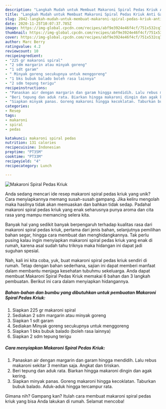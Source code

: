 ```yaml
---
description: "Langkah Mudah untuk Membuat Makaroni Spiral Pedas Kriuk Anti Gagal"
title: "Langkah Mudah untuk Membuat Makaroni Spiral Pedas Kriuk Anti Gagal"
slug: 2042-langkah-mudah-untuk-membuat-makaroni-spiral-pedas-kriuk-anti-gagal
date: 2020-11-25T10:07:37.785Z
image: https://img-global.cpcdn.com/recipes/abf9e3924e46f4cf/751x532cq70/makaroni-spiral-pedas-kriuk-foto-resep-utama.jpg
thumbnail: https://img-global.cpcdn.com/recipes/abf9e3924e46f4cf/751x532cq70/makaroni-spiral-pedas-kriuk-foto-resep-utama.jpg
cover: https://img-global.cpcdn.com/recipes/abf9e3924e46f4cf/751x532cq70/makaroni-spiral-pedas-kriuk-foto-resep-utama.jpg
author: Marc Berry
ratingvalue: 4.2
reviewcount: 10
recipeingredient:
- "225 gr makaroni spiral"
- "2 sdm margarin atau minyak goreng"
- "1 sdt garam"
- " Minyak goreng secukupnya untuk menggoreng"
- "1 bks bubuk balado boleh rasa lainnya"
- "2 sdm tepung terigu"
recipeinstructions:
- "Panaskan air dengan margarin dan garam hingga mendidih. Lalu rebus makaroni sekitar 3 menitan saja. Angkat dan tiriskan."
- "Beri tepung dan aduk rata. Biarkan hingga makaroni dingin dan agak kering."
- "Siapkan minyak panas. Goreng makaroni hingga kecoklatan. Taburkan bubuk balado. Aduk-aduk hingga tercampur rata."
categories:
- Resep
tags:
- makaroni
- spiral
- pedas

katakunci: makaroni spiral pedas 
nutrition: 131 calories
recipecuisine: Indonesian
preptime: "PT35M"
cooktime: "PT33M"
recipeyield: "4"
recipecategory: Lunch

---
```



![Makaroni Spiral Pedas Kriuk](https://img-global.cpcdn.com/recipes/abf9e3924e46f4cf/751x532cq70/makaroni-spiral-pedas-kriuk-foto-resep-utama.jpg)

Anda sedang mencari ide resep makaroni spiral pedas kriuk yang unik? Cara menyiapkannya memang susah-susah gampang. Jika keliru mengolah maka hasilnya tidak akan memuaskan dan bahkan tidak sedap. Padahal makaroni spiral pedas kriuk yang enak seharusnya punya aroma dan cita rasa yang mampu memancing selera kita.

Banyak hal yang sedikit banyak berpengaruh terhadap kualitas rasa dari makaroni spiral pedas kriuk, pertama dari jenis bahan, selanjutnya pemilihan bahan segar, hingga cara membuat dan menghidangkannya. Tak perlu pusing kalau ingin menyiapkan makaroni spiral pedas kriuk yang enak di rumah, karena asal sudah tahu triknya maka hidangan ini dapat jadi suguhan spesial.




Nah, kali ini kita coba, yuk, buat makaroni spiral pedas kriuk sendiri di rumah. Tetap dengan bahan sederhana, sajian ini dapat memberi manfaat dalam membantu menjaga kesehatan tubuhmu sekeluarga. Anda dapat membuat Makaroni Spiral Pedas Kriuk memakai 6 bahan dan 3 langkah pembuatan. Berikut ini cara dalam menyiapkan hidangannya.

<!--inarticleads1-->

##### Bahan-bahan dan bumbu yang dibutuhkan untuk pembuatan Makaroni Spiral Pedas Kriuk:

1. Siapkan 225 gr makaroni spiral
1. Sediakan 2 sdm margarin atau minyak goreng
1. Siapkan 1 sdt garam
1. Sediakan  Minyak goreng secukupnya untuk menggoreng
1. Siapkan 1 bks bubuk balado (boleh rasa lainnya)
1. Siapkan 2 sdm tepung terigu




<!--inarticleads2-->

##### Cara menyiapkan Makaroni Spiral Pedas Kriuk:

1. Panaskan air dengan margarin dan garam hingga mendidih. Lalu rebus makaroni sekitar 3 menitan saja. Angkat dan tiriskan.
1. Beri tepung dan aduk rata. Biarkan hingga makaroni dingin dan agak kering.
1. Siapkan minyak panas. Goreng makaroni hingga kecoklatan. Taburkan bubuk balado. Aduk-aduk hingga tercampur rata.




Gimana nih? Gampang kan? Itulah cara membuat makaroni spiral pedas kriuk yang bisa Anda lakukan di rumah. Selamat mencoba!
